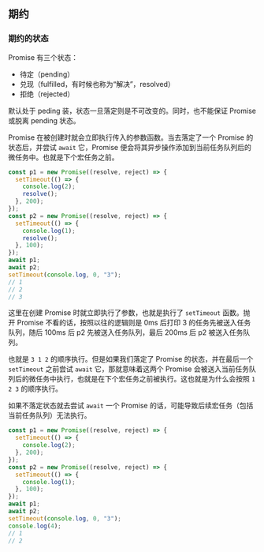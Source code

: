 ## 期约

### 期约的状态

Promise 有三个状态：

* 待定（pending） 
* 兑现（fulfilled，有时候也称为“解决”，resolved）
* 拒绝（rejected）

默认处于 peding 装，状态一旦落定则是不可改变的。同时，也不能保证 Promise 或脱离 pending 状态。

Promise 在被创建时就会立即执行传入的参数函数。当去落定了一个 Promise 的状态后，并尝试 `await` 它，Promise 便会将其异步操作添加到当前任务队列后的微任务中。也就是下个宏任务之前。

```js
const p1 = new Promise((resolve, reject) => {
  setTimeout(() => {
    console.log(2);
    resolve();
  }, 200);
});
const p2 = new Promise((resolve, reject) => {
  setTimeout(() => {
    console.log(1);
    resolve();
  }, 100);
});
await p1;
await p2;
setTimeout(console.log, 0, "3");
// 1
// 2
// 3
```

这里在创建 Promise 时就立即执行了参数，也就是执行了 `setTimeout` 函数。抛开 Promise 不看的话，按照以往的逻辑则是 0ms 后打印 3 的任务先被送入任务队列，随后 100ms 后 p2 先被送入任务队列，最后 200ms 后 p2 被送入任务队列。

也就是 `3 1 2` 的顺序执行。但是如果我们落定了 Promise 的状态，并在最后一个 `setTimeout` 之前尝试 `await` 它，那就意味着这两个 Promise 会被送入当前任务队列后的微任务中执行，也就是在下个宏任务之前被执行。这也就是为什么会按照 `1 2 3` 的顺序执行。

如果不落定状态就去尝试 `await` 一个 Promise 的话，可能导致后续宏任务（包括当前任务队列）无法执行。

```js
const p1 = new Promise((resolve, reject) => {
  setTimeout(() => {
    console.log(2);
  }, 200);
});
const p2 = new Promise((resolve, reject) => {
  setTimeout(() => {
    console.log(1);
  }, 100);
});
await p1;
await p2;
setTimeout(console.log, 0, "3");
console.log(4);
// 1
// 2
```
